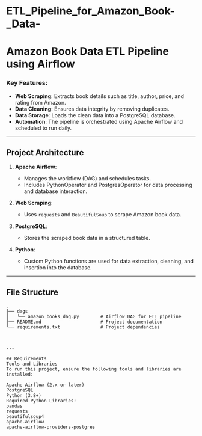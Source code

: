 # ETL_Pipeline_for_Amazon_Book-_Data-
# Amazon Book Data ETL Pipeline using Airflow

### Key Features:
- **Web Scraping**: Extracts book details such as title, author, price, and rating from Amazon.
- **Data Cleaning**: Ensures data integrity by removing duplicates.
- **Data Storage**: Loads the clean data into a PostgreSQL database.
- **Automation**: The pipeline is orchestrated using Apache Airflow and scheduled to run daily.

---

## Project Architecture

1. **Apache Airflow**:
   - Manages the workflow (DAG) and schedules tasks.
   - Includes PythonOperator and PostgresOperator for data processing and database interaction.

2. **Web Scraping**:
   - Uses `requests` and `BeautifulSoup` to scrape Amazon book data.

3. **PostgreSQL**:
   - Stores the scraped book data in a structured table.

4. **Python**:
   - Custom Python functions are used for data extraction, cleaning, and insertion into the database.

---

## File Structure

```plaintext
.
├── dags
│   └── amazon_books_dag.py        # Airflow DAG for ETL pipeline
├── README.md                      # Project documentation
└── requirements.txt               # Project dependencies



---

## Requirements
Tools and Libraries
To run this project, ensure the following tools and libraries are installed:

Apache Airflow (2.x or later)
PostgreSQL
Python (3.8+)
Required Python Libraries:
pandas
requests
beautifulsoup4
apache-airflow
apache-airflow-providers-postgres

